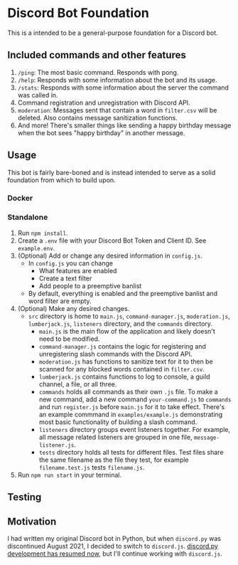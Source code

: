 # Discord Bot Foundation

This is a intended to be a general-purpose foundation for a Discord bot. 

## Included commands and other features

1. `/ping`: The most basic command. Responds with pong. 
2. `/help`: Responds with some information about the bot and its usage. 
3. `/stats`: Responds with some information about the server the command was called in.
96. Command registration and unregistration with Discord API.
98. `moderation`: Messages sent that contain a word in `filter.csv` will be deleted. Also contains message sanitization functions. 
99. And more! There's smaller things like sending a happy birthday message when the bot sees "happy birthday" in another message. 

## Usage

This bot is fairly bare-boned and is instead intended to serve as a solid foundation from which to build upon. 

### Docker

### Standalone

1. Run `npm install`.
2. Create a `.env` file with your Discord Bot Token and Client ID. See `example.env`. 
3. (Optional) Add or change any desired information in `config.js`.
    - In `config.js` you can change
        - What features are enabled
        - Create a text filter
        - Add people to a preemptive banlist
    - By default, everything is enabled and the preemptive banlist and word filter are empty. 
4. (Optional) Make any desired changes.
    - `src` directory is home to `main.js`, `command-manager.js`, `moderation.js`, `lumberjack.js`, `listeners` directory, and the `commands` directory. 
        - `main.js` is the main flow of the application and likely doesn't need to be modified. 
        - `command-manager.js` contains the logic for registering and unregistering slash commands with the Discord API. 
        - `moderation.js` has functions to sanitize text for it to then be scanned for any blocked words contained in `filter.csv`.
        - `lumberjack.js` contains functions to log to console, a guild channel, a file, or all three. 
        - `commands` holds all commands as their own `.js` file. To make a new command, add a new command `your-command.js` to `commands` and run `register.js` before `main.js` for it to take effect. There's an example commmand in `examples/example.js` demonstrating most basic functionality of building a slash command. 
        - `listeners` directory groups event listeners together. For example, all message related listeners are grouped in one file, `message-listener.js`.
        - `tests` directory holds all tests for different files. Test files share the same filename as the file they test, for example `filename.test.js` tests `filename.js`. 
99. Run `npm run start` in your terminal. 

## Testing

## Motivation 

I had written my original Discord bot in Python, but when `discord.py` was discontinued August 2021, I decided to switch to `discord.js`. [discord.py development has resumed now](https://gist.github.com/Rapptz/c4324f17a80c94776832430007ad40e6), but I'll continue working with `discord.js`.